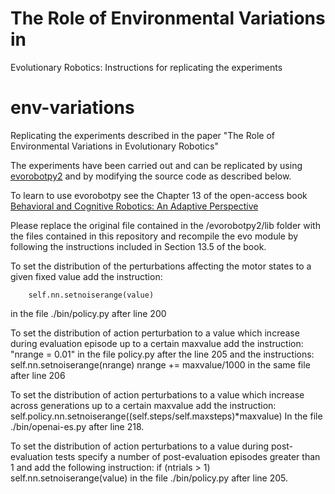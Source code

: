 # The Role of Environmental Variations in
Evolutionary Robotics: Instructions for replicating the experiments
# env-variations
Replicating the experiments described in the paper "The Role of Environmental Variations in Evolutionary Robotics"

The experiments have been carried out and can be replicated by using [evorobotpy2](https://github.com/snolfi/evorobotpy2) and by modifying the source code as described below. 

To learn to use evorobotpy see the Chapter 13 of the open-access book [Behavioral and Cognitive Robotics: An Adaptive Perspective](https://bacrobotics.com)

Please replace the original file contained in the /evorobotpy2/lib folder with the files contained in this repository and recompile the evo module by following the instructions included in Section 13.5 of the book.  

To set the distribution of the perturbations affecting the motor states to a given fixed value add the instruction:

        self.nn.setnoiserange(value) 

in the file ./bin/policy.py after line 200
 
To set the distribution of action perturbation to a value which increase during evaluation episode up to a certain maxvalue add the instruction:
"nrange = 0.01" 
in the file policy.py after the line 205
and the instructions:
  self.nn.setnoiserange(nrange)
  nrange += maxvalue/1000
in the same file after line 206
 
To set the distribution of action perturbations to a value which increase across generations up to a certain maxvalue add the instruction:
  self.policy.nn.setnoiserange((self.steps/self.maxsteps)*maxvalue) 
In the file ./bin/openai-es.py after line 218.
 
To set the distribution of action perturbations to a value during post-evaluation tests specify a number of post-evaluation episodes greater than 1 and add the following instruction:
	if (ntrials > 1)
		self.nn.setnoiserange(value)
in the file ./bin/policy.py after line 205.



